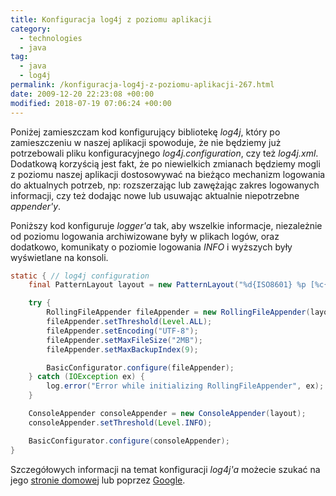 ```yaml
---
title: Konfiguracja log4j z poziomu aplikacji
category:
  - technologies
  - java
tag:
  - java
  - log4j
permalink: /konfiguracja-log4j-z-poziomu-aplikacji-267.html
date: 2009-12-20 22:23:08 +00:00
modified: 2018-07-19 07:06:24 +00:00
---
```



Poniżej zamieszczam kod konfigurujący bibliotekę *log4j*, który po zamieszczeniu w naszej aplikacji spowoduje, że nie będziemy już potrzebowali pliku konfiguracyjnego *log4j.configuration*, czy też *log4j.xml*. Dodatkową korzyścią jest fakt, że po niewielkich zmianach będziemy mogli z poziomu naszej aplikacji dostosowywać na bieżąco mechanizm logowania do aktualnych potrzeb, np: rozszerzając lub zawężając zakres logowanych informacji, czy też dodając nowe lub usuwając aktualnie niepotrzebne *appender'y*.

<!--more-->

Poniższy kod konfiguruje *logger'a* tak, aby wszelkie informacje, niezależnie od poziomu logowania archiwizowane były w plikach logów, oraz dodatkowo, komunikaty o poziomie logowania *INFO* i wyższych były wyświetlane na konsoli.

```java
static { // log4j configuration
    final PatternLayout layout = new PatternLayout("%d{ISO8601} %p [%c{1}:%L] %m%n");

    try {
        RollingFileAppender fileAppender = new RollingFileAppender(layout, "logs/application.log", true);
        fileAppender.setThreshold(Level.ALL);
        fileAppender.setEncoding("UTF-8");
        fileAppender.setMaxFileSize("2MB");
        fileAppender.setMaxBackupIndex(9);

        BasicConfigurator.configure(fileAppender);
    } catch (IOException ex) {
        log.error("Error while initializing RollingFileAppender", ex);
    }

    ConsoleAppender consoleAppender = new ConsoleAppender(layout);
    consoleAppender.setThreshold(Level.INFO);

    BasicConfigurator.configure(consoleAppender);
}
```

Szczegółowych informacji na temat konfiguracji *log4j'a* możecie szukać na jego [stronie domowej](https://logging.apache.org/log4j/1.2/index.html) lub poprzez [Google](https://www.google.pl/search?hl=pl&amp;q=log4j+configuration).
